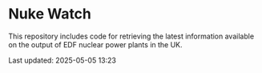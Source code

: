 # Nuke Watch

This repository includes code for retrieving the latest information available on the output of EDF nuclear power plants in the UK.

Last updated: 2025-05-05 13:23